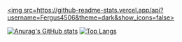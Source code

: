 <a href=https://github.com/anuraghazra/github-readme-stats><img src=https://github-readme-stats.vercel.app/api?username=Fergus4506&theme=dark&show_icons=false></img></a>

[![Anurag's GitHub stats](https://github-readme-stats.vercel.app/api?username=Fergus4506&theme=dark&show_icons=false)](https://github.com/anuraghazra/github-readme-stats)
[![Top Langs](https://github-readme-stats.vercel.app/api/top-langs/?username=Fergus4506&layout=donut-vertical&theme=dark)](https://github.com/anuraghazra/github-readme-stats)


